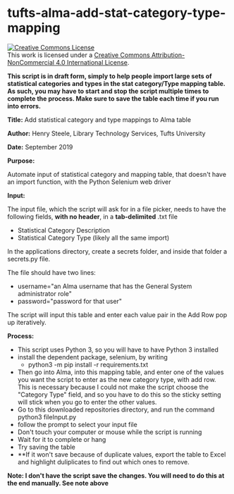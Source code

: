 # tufts-alma-add-stat-category-type-mapping

<a rel="license" href="http://creativecommons.org/licenses/by-nc/4.0/"><img alt="Creative Commons License" style="border-width:0" src="https://i.creativecommons.org/l/by-nc/4.0/88x31.png" /></a><br />This work is licensed under a <a rel="license" href="http://creativecommons.org/licenses/by-nc/4.0/">Creative Commons Attribution-NonCommercial 4.0 International License</a>.

**This script is in draft form, simply to help people import large sets of statistical categories and types in the stat category/Type mapping table.   As such, you may have to start and stop the script multiple times to complete the process.  Make sure to save the table each time if you run into errors.**  


**Title:**      Add statistical category and type mappings to Alma table

**Author:**     Henry Steele, Library Technology Services, Tufts University

**Date:**        September 2019

**Purpose:**

Automate input of statistical category and mapping table, that doesn't have an import function, with the Python Selenium web driver


**Input:**

The input file, which the script will ask for in a file picker, needs to have the following fields, **with no header**, in a **tab-delimited** .txt file
  - Statistical Category Description
  - Statistical Category Type (likely all the same import)
  
In the applications directory, create a secrets folder, and inside that folder a secrets.py file.

The file should have two lines:

  - username="an Alma username that has the General System administrator role"
  - password="password for that user"

The script will input this table and enter each value pair in the Add Row pop up iteratively.

**Process:**
  - This script uses Python 3, so you will have to have Python 3 installed
  - install the dependent package, selenium, by writing
      - python3 -m pip install -r requirements.txt
  - Then go into Alma, into this mapping table, and enter one of the values you want the script to enter as the new category type, with add row.
    This is necessary because I could not make the script choose the "Category Type" field, and so you have to do this so the sticky setting will stick when you go to enter the other values.
  - Go to this downloaded repositories directory, and run the command python3 fileInput.py
  - follow the prompt to select your input file
  - Don't touch your computer or mouse while the script is running
  - Wait for it to complete or hang
  - Try saving the table
  - **If it won't save because of duplicate values, export the table to Excel and highlight duliplicates to find out which ones to remove.

**Note: I don't have the script save the changes.  You will need to do this at the end manually.  See note above**